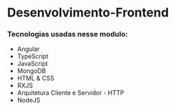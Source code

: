 # Desenvolvimento-Frontend

### Tecnologias usadas nesse modulo:

- Angular
- TypeScript
- JavaScript
- MongoDB
- HTML & CSS
- RXJS
- Arquitetura Cliente e Servidor - HTTP
- NodeJS